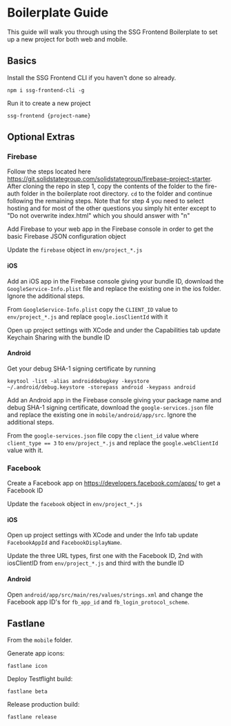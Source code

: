 # Boilerplate Guide

This guide will walk you through using the SSG Frontend Boilerplate to set up a new project for both web and mobile.

## Basics

Install the SSG Frontend CLI if you haven't done so already.

```
npm i ssg-frontend-cli -g
```

Run it to create a new project

```
ssg-frontend {project-name}
```

## Optional Extras

### Firebase

Follow the steps located here https://git.solidstategroup.com/solidstategroup/firebase-project-starter. After cloning the repo in step 1, copy the contents of the folder to the fire-auth folder in the boilerplate root directory. ```cd``` to the folder and continue following the remaining steps. Note that for step 4 you need to select hosting and for most of the other questions you simply hit enter except to "Do not overwrite index.html" which you should answer with "n"

Add Firebase to your web app in the Firebase console in order to get the basic Firebase JSON configuration object

Update the `firebase` object in `env/project_*.js`

#### iOS

Add an iOS app in the Firebase console giving your bundle ID, download the `GoogleService-Info.plist` file and replace the existing one in the ios folder. Ignore the additional steps.

From `GoogleService-Info.plist` copy the `CLIENT_ID` value to `env/project_*.js` and replace `google.iosClientId` with it

Open up project settings with XCode and under the Capabilities tab update Keychain Sharing with the bundle ID

#### Android

Get your debug SHA-1 signing certificate by running
```
keytool -list -alias androiddebugkey -keystore ~/.android/debug.keystore -storepass android -keypass android
```
Add an Android app in the Firebase console giving your package name and debug SHA-1 signing certificate, download the `google-services.json` file and replace the existing one in ```mobile/android/app/src```. Ignore the additional steps.

From the `google-services.json` file copy the `client_id` value where `client_type == 3` to `env/project_*.js` and replace the `google.webClientId` value with it.

### Facebook

Create a Facebook app on https://developers.facebook.com/apps/ to get a Facebook ID

Update the `facebook` object in `env/project_*.js`

#### iOS

Open up project settings with XCode and under the Info tab update `FacebookAppId` and `FacebookDisplayName`.

Update the three URL types, first one with the Facebook ID, 2nd with iosClientID from `env/project_*.js` and third with the bundle ID

#### Android

Open `android/app/src/main/res/values/strings.xml` and change the Facebook app ID's for `fb_app_id` and `fb_login_protocol_scheme`.

## Fastlane

From the `mobile` folder.

Generate app icons:

`fastlane icon`

Deploy Testflight build:

`fastlane beta`

Release production build:

`fastlane release`
